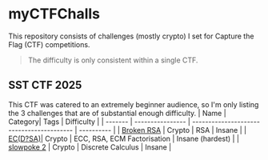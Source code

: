 # myCTFChalls
This repository consists of challenges (mostly crypto) I set for Capture the Flag (CTF) competitions.
> The difficulty is only consistent within a single CTF.
## SST CTF 2025
This CTF was catered to an extremely beginner audience, so I'm only listing the 3 challenges that are of substantial enough difficulty.
| Name | Category| Tags  | Difficulty |
| ------- | ---------------- | ----------------------------------------- | ---------- |
| [Broken RSA](<SST CTF 2025/Broken RSA>) | Crypto  | RSA | Insane |
| [EC(D?SA)](<SST CTF 2025/ECDSA>)| Crypto  | ECC, RSA, ECM Factorisation | Insane (hardest) |
| [slowpoke 2](<SST CTF 2025/slowpoke 2>)  | Crypto  | Discrete Calculus | Insane |